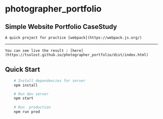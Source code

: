 # photographer_portfolio
 Simple Website Portfolio CaseStudy
---
    A quick project for practice [webpack](https://webpack.js.org/)
---
    You can see live the result : [here](https://tsolost.github.io/photographer_portfolio/dist/index.html)
## Quick Start
```sh  
    # Install dependencies for server
    npm install

    # Run dev server 
    npm start 
    
    # Run  production
    npm run prod

```


